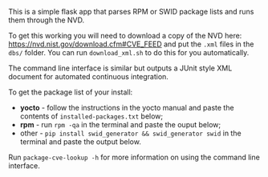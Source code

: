 This is a simple flask app that parses RPM or SWID package lists and runs them through the NVD.

To get this working you will need to download a copy of the NVD here: https://nvd.nist.gov/download.cfm#CVE_FEED
and put the `.xml` files in the `dbs/` folder. You can run `download_xml.sh` to do this for you automatically.

The command line interface is similar but outputs a JUnit style XML document for automated continuous integration.

To get the package list of your install:

* **yocto** - follow the instructions in the yocto manual and paste the contents of `installed-packages.txt` below;
* **rpm** - run `rpm -qa` in the terminal and paste the ouput below;
* other - `pip install swid_generator && swid_generator swid` in the terminal and paste the output below.

Run `package-cve-lookup -h` for more information on using the command line interface.
